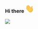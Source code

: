 ### Hi there  <img src="https://github.com/gopherpro/gopherpro/blob/animations/assets/hi.gif" width="29px">

![](https://github-readme-stats.vercel.app/api?username=gopherpro&show_icons=true&count_private=true)
